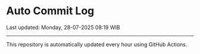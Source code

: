 # Auto Commit Log

Last updated: Monday, 28-07-2025 08:19 WIB

---

This repository is automatically updated every hour using GitHub Actions.
